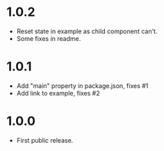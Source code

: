 # 1.0.2

* Reset state in example as child component can't.
* Some fixes in readme.

# 1.0.1

* Add "main" property in package.json, fixes #1
* Add link to example, fixes #2

# 1.0.0

* First public release.
